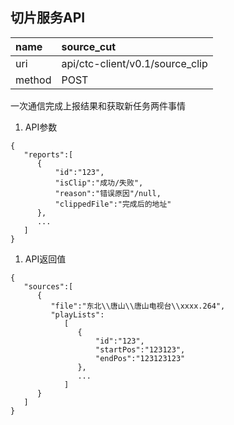 ## 切片服务API

name | source_cut | 
:------|:-----
uri    | api/ctc-client/v0.1/source_clip
method | POST

一次通信完成上报结果和获取新任务两件事情

1. API参数

```
{
   "reports":[
      {
          "id":"123",
          "isClip":"成功/失败",
          "reason":"错误原因"/null,
          "clippedFile":"完成后的地址"
      },
      ...
   ]
}
```

1. API返回值

```
{
   "sources":[
      {
         "file":"东北\\唐山\\唐山电视台\\xxxx.264",
         "playLists":
            [
               {
                   "id":"123",
                   "startPos":"123123",
                   "endPos":"123123123"
               },
               ...
            ]
      }
   ]
}
```
